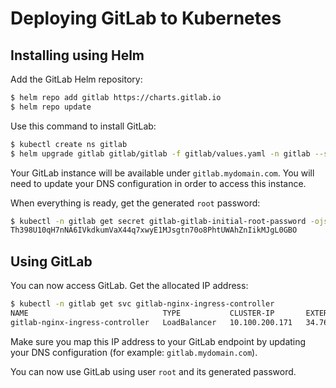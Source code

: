 # Deploying GitLab to Kubernetes

## Installing using Helm

Add the GitLab Helm repository:
```bash
$ helm repo add gitlab https://charts.gitlab.io
$ helm repo update
```

Use this command to install GitLab:
```bash
$ kubectl create ns gitlab
$ helm upgrade gitlab gitlab/gitlab -f gitlab/values.yaml -n gitlab --set global.hosts.domain=mydomain.com --timeout 600s --version 3.0.3 --install
```

Your GitLab instance will be available under `gitlab.mydomain.com`.
You will need to update your DNS configuration in order to access this instance.

When everything is ready, get the generated `root` password:
```bash
$ kubectl -n gitlab get secret gitlab-gitlab-initial-root-password -ojsonpath='{.data.password}' | base64 --decode; echo
Th398U10qH7nNA6IVkdkumVaX44q7xwyE1MJsgtn70o8PhtUWAhZnIikMJgL0GBO
```

## Using GitLab

You can now access GitLab. Get the allocated IP address:
```bash
$ kubectl -n gitlab get svc gitlab-nginx-ingress-controller
NAME                              TYPE           CLUSTER-IP       EXTERNAL-IP    PORT(S)                                   AGE
gitlab-nginx-ingress-controller   LoadBalancer   10.100.200.171   34.76.160.42   80:30520/TCP,443:30044/TCP,22:32655/TCP   33m
```

Make sure you map this IP address to your GitLab endpoint
by updating your DNS configuration (for example: `gitlab.mydomain.com`).

You can now use GitLab using user `root` and its generated password.
